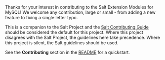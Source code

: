 Thanks for your interest in contributing to the Salt Extension Modules for
MySQL! We welcome any contribution, large or small - from
adding a new feature to fixing a single letter typo.

This is a companion to the Salt Project and the [Salt Contributing
Guide][salt-contributing] should be considered the default for this project.
Where this project disagrees with the Salt Project, the guidelines here take
precedence. Where this project is silent, the Salt guidelines should be used.

See the **Contributing** section in the [README][README.md] for a quickstart.


[README.md]: README.md
[salt-contributing]: https://docs.saltproject.io/en/master/topics/development/contributing.html
